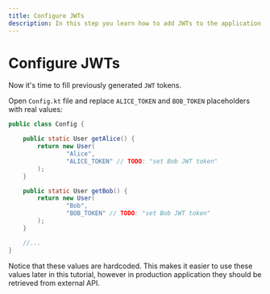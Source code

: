 ```yaml
---
title: Configure JWTs
description: In this step you learn how to add JWTs to the application.
---
```


# Configure JWTs

Now it's time to fill previously generated `JWT` tokens.

Open `Config.kt` file and replace `ALICE_TOKEN` and `BOB_TOKEN` placeholders with real values:

```java
public class Config {

    public static User getAlice() {
        return new User(
                "Alice",
                "ALICE_TOKEN" // TODO: "set Bob JWT token"
        );
    }

    public static User getBob() {
        return new User(
                "Bob",
                "BOB_TOKEN" // TODO: "set Bob JWT token"
        );
    }

    //...
}
```

Notice that these values are hardcoded. This makes it easier to use these values later in this tutorial, however in production application they should be retrieved from external API.